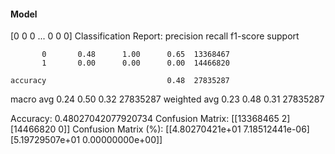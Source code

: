 #### Model
[0 0 0 ... 0 0 0]
Classification Report:
              precision    recall  f1-score   support

           0       0.48      1.00      0.65  13368467
           1       0.00      0.00      0.00  14466820

    accuracy                           0.48  27835287
   macro avg       0.24      0.50      0.32  27835287
weighted avg       0.23      0.48      0.31  27835287

Accuracy: 0.48027042077920734
Confusion Matrix:
[[13368465        2]
 [14466820        0]]
Confusion Matrix (%):
[[4.80270421e+01 7.18512441e-06]
 [5.19729507e+01 0.00000000e+00]]
